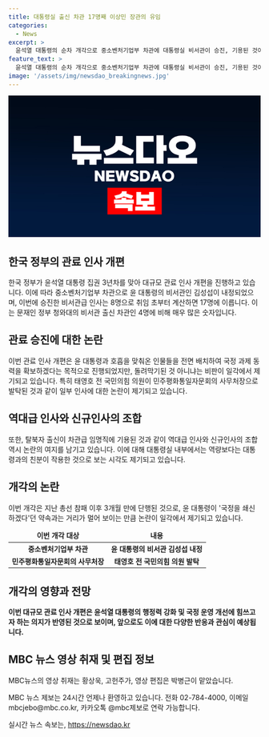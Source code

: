 ```yaml
---
title: 대통령실 출신 차관 17명째 이상민 장관의 유임
categories:
  - News
excerpt: >
  윤석열 대통령의 순차 개각으로 중소벤처기업부 차관에 대통령실 비서관이 승진, 기용된 것이 현 정부에서 17번째 사례로 강조되는 가운데, 일각에서는 인재 부족으로 인한 돌려막기 비판이 제기되고 있습니다. 특히, 탈북자 출신이 차관급 인사로 발탁된 것은 이번이 처음이며, 민주평화통일자문회의 사무처장에는 태영호 전 국민의힘이, 과기부 장관 후보에는 유상범 국민의힘 의원과 배유 유오성씨의 친형인 유상임 서울대 교수가 지명되었습니다.이상민 행정안전부 장관의 교체 가능성에 대한 관심도 높아지고 있습니다. 함경원이나 김진표와 같은 극우성향 출신이 대거 발탁된 것에 대해 민주당은 비판을 내세우고 있습니다.
feature_text: >
  윤석열 대통령의 순차 개각으로 중소벤처기업부 차관에 대통령실 비서관이 승진, 기용된 것이 현 정부에서 17번째 사례로 강조되는 가운데, 일각에서는 인재 부족으로 인한 돌려막기 비판이 제기되고 있습니다. 특히, 탈북자 출신이 차관급 인사로 발탁된 것은 이번이 처음이며, 민주평화통일자문회의 사무처장에는 태영호 전 국민의힘이, 과기부 장관 후보에는 유상범 국민의힘 의원과 배유 유오성씨의 친형인 유상임 서울대 교수가 지명되었습니다.이상민 행정안전부 장관의 교체 가능성에 대한 관심도 높아지고 있습니다. 함경원이나 김진표와 같은 극우성향 출신이 대거 발탁된 것에 대해 민주당은 비판을 내세우고 있습니다.
image: '/assets/img/newsdao_breakingnews.jpg'
---
```


<p><img src="/assets/img/newsdao_breakingnews.jpg" alt="implanttips 속보" /></p>

<h2 data-ke-size="size26">한국 정부의 관료 인사 개편</h2>

<p data-ke-size="size16">한국 정부가 윤석열 대통령 집권 3년차를 맞아 대규모 관료 인사 개편을 진행하고 있습니다. 이에 따라 중소벤처기업부 차관으로 윤 대통령의 비서관인 김성섭이 내정되었으며, 이번에 승진한 비서관급 인사는 8명으로 취임 초부터 계산하면 17명에 이릅니다. 이는 문재인 정부 청와대의 비서관 출신 차관인 4명에 비해 매우 많은 숫자입니다.</p>

<h2 data-ke-size="size26">관료 승진에 대한 논란</h2>

<p data-ke-size="size16">이번 관료 인사 개편은 윤 대통령과 호흡을 맞춰온 인물들을 전면 배치하여 국정 과제 동력을 확보하겠다는 목적으로 진행되었지만, 돌려막기된 것 아니냐는 비판이 일각에서 제기되고 있습니다. 특히 태영호 전 국민의힘 의원이 민주평화통일자문회의 사무처장으로 발탁된 것과 같이 일부 인사에 대한 논란이 제기되고 있습니다.</p>

<h2 data-ke-size="size26">역대급 인사와 신규인사의 조합</h2>

<p data-ke-size="size16">또한, 탈북자 출신이 차관급 임명직에 기용된 것과 같이 역대급 인사와 신규인사의 조합 역시 논란의 여지를 남기고 있습니다. 이에 대해 대통령실 내부에서는 역량보다는 대통령과의 친분이 작용한 것으로 보는 시각도 제기되고 있습니다.</p>

<h2 data-ke-size="size26">개각의 논란</h2>

<p data-ke-size="size16">이번 개각은 지난 총선 참패 이후 3개월 만에 단행된 것으로, 윤 대통령이 '국정을 쇄신하겠다'던 약속과는 거리가 멀어 보이는 만큼 논란이 일각에서 제기되고 있습니다.</p>

<table>
   <thead>
      <tr>
         <td style="text-align: center; height: 17px;"><b>이번 개각 대상</b></td>
         <td style="text-align: center; height: 17px;"><b>내용</b></td>
      </tr>
   </thead>
   <tbody>
      <tr>
         <td style="text-align: center; height: 17px;"><b>중소벤처기업부 차관</b></td>
         <td style="text-align: center; height: 17px;"><b>윤 대통령의 비서관 김성섭 내정</b></td>
      </tr>
      <tr>
         <td style="text-align: center; height: 17px;"><b>민주평화통일자문회의 사무처장</b></td>
         <td style="text-align: center; height: 17px;"><b>태영호 전 국민의힘 의원 발탁</b></td>
      </tr>
   </tbody>
</table>

<h2 data-ke-size="size26"><b>개각의 영향과 전망</b></h2>

<p data-ke-size="size16"><b>이번 대규모 관료 인사 개편은 윤석열 대통령의 행정력 강화 및 국정 운영 개선에 힘쓰고자 하는 의지가 반영된 것으로 보이며, 앞으로도 이에 대한 다양한 반응과 관심이 예상됩니다.</b></p>

<h2 data-ke-size="size26">MBC 뉴스 영상 취재 및 편집 정보</h2>

<p data-ke-size="size16">MBC뉴스의 영상 취재는 황상욱, 고헌주가, 영상 편집은 박병근이 맡았습니다.</p>

<p data-ke-size="size16">MBC 뉴스 제보는 24시간 언제나 환영하고 있습니다. 전화 02-784-4000, 이메일 mbcjebo@mbc.co.kr, 카카오톡 @mbc제보로 연락 가능합니다.</p>
실시간 뉴스 속보는, <a href="https://newsdao.kr" rel="dofollow">https://newsdao.kr</a>


